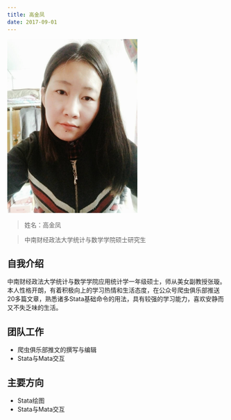 ```yaml
---
title: 高金凤
date: 2017-09-01
---
```


<img width="300px" style="text-align:center;" src="index/gaojinfeng.jpg" alt="" />

>姓名：高金凤

>中南财经政法大学统计与数学学院硕士研究生

## 自我介绍

中南财经政法大学统计与数学学院应用统计学一年级硕士，师从美女副教授张璇。本人性格开朗，有着积极向上的学习热情和生活态度，在公众号爬虫俱乐部推送20多篇文章，熟悉诸多Stata基础命令的用法，具有较强的学习能力，喜欢安静而又不失乏味的生活。

## 团队工作

- 爬虫俱乐部推文的撰写与编辑
- Stata与Mata交互

## 主要方向

- Stata绘图
- Stata与Mata交互